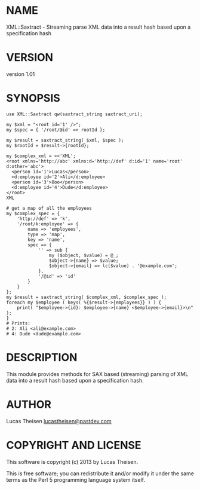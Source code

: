 # NAME

XML::Saxtract - Streaming parse XML data into a result hash based upon a specification hash

# VERSION

version 1.01

# SYNOPSIS

    use XML::Saxtract qw(saxtract_string saxtract_uri);

    my $xml = "<root id='1' />";
    my $spec = { '/root/@id' => rootId };

    my $result = saxtract_string( $xml, $spec );
    my $rootId = $result->{rootId};

    my $complex_xml = <<'XML';
    <root xmlns='http://abc' xmlns:d='http://def' d:id='1' name='root' d:other='abc'>
      <person id='1'>Lucas</person>
      <d:employee id='2'>Ali</d:employee>
      <person id='3'>Boo</person>
      <d:employee id='4'>Dude</d:employee>
    </root>
    XML

    # get a map of all the employees
    my $complex_spec = {
        'http://def' => 'k',
        '/root/k:employee' => {
            name => 'employees',
            type => 'map',
            key => 'name',
            spec => {
                '' => sub {
                    my ($object, $value) = @_;
                    $object->{name} => $value;
                    $object->{email} => lc($value) . '@example.com';
                },
                '/@id' => 'id'
            }
        }
    };
    my $result = saxtract_string( $complex_xml, $complex_spec );
    foreach my $employee ( keys( %{$result->{employees}} ) ) {
        print( "$employee->{id}: $employee->{name} <$employee->{email}>\n" );
    }
    # Prints:
    # 2: Ali <ali@example.com>
    # 4: Dude <dude@example.com>

# DESCRIPTION

This module provides methods for SAX based (streaming) parsing of XML data into
a result hash based upon a specification hash.

# AUTHOR

Lucas Theisen <lucastheisen@pastdev.com>

# COPYRIGHT AND LICENSE

This software is copyright (c) 2013 by Lucas Theisen.

This is free software; you can redistribute it and/or modify it under
the same terms as the Perl 5 programming language system itself.
